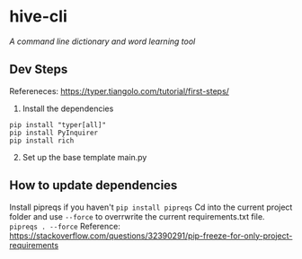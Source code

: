 # hive-cli
*A command line dictionary and word learning tool*

## Dev Steps
Refereneces: https://typer.tiangolo.com/tutorial/first-steps/

1. Install the dependencies
```
pip install "typer[all]"
pip install PyInquirer
pip install rich
```
2. Set up the base template main.py

## How to update dependencies
Install pipreqs if you haven't 
```pip install pipreqs```
Cd into the current project folder and use `--force` to overrwrite the current requirements.txt file.
```pipreqs . --force```
Reference: https://stackoverflow.com/questions/32390291/pip-freeze-for-only-project-requirements